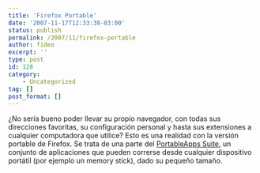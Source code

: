 ```yaml
---
title: 'Firefox Portable'
date: '2007-11-17T12:33:38-03:00'
status: publish
permalink: /2007/11/firefox-portable
author: fideo
excerpt: ''
type: post
id: 128
category:
    - Uncategorized
tag: []
post_format: []
---
```

¿No sería bueno poder llevar su propio navegador, con todas sus direcciones favoritas, su configuración personal y hasta sus extensiones a cualquier computadora que utilice? Esto es una realidad con la versión portable de Firefox. Se trata de una parte del [PortableApps Suite](http://portableapps.com/suite), un conjunto de aplicaciones que pueden correrse desde cualquier dispositivo portátil (por ejemplo un memory stick), dado su pequeño tamaño.